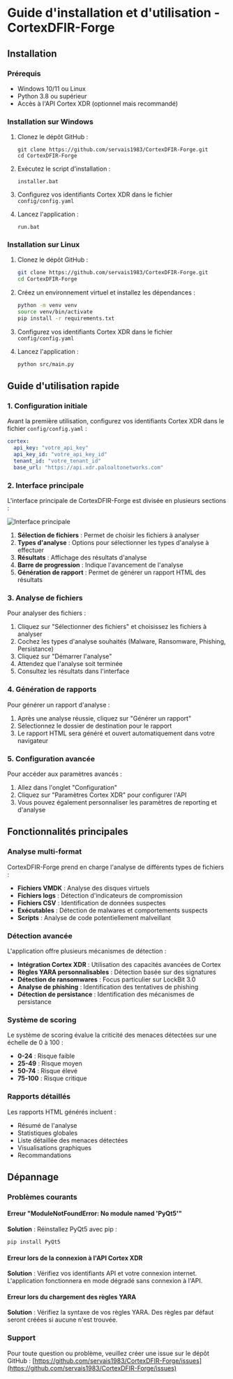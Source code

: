 # Guide d'installation et d'utilisation - CortexDFIR-Forge

## Installation

### Prérequis

- Windows 10/11 ou Linux
- Python 3.8 ou supérieur
- Accès à l'API Cortex XDR (optionnel mais recommandé)

### Installation sur Windows

1. Clonez le dépôt GitHub :
   ```
   git clone https://github.com/servais1983/CortexDFIR-Forge.git
   cd CortexDFIR-Forge
   ```

2. Exécutez le script d'installation :
   ```
   installer.bat
   ```

3. Configurez vos identifiants Cortex XDR dans le fichier `config/config.yaml`

4. Lancez l'application :
   ```
   run.bat
   ```

### Installation sur Linux

1. Clonez le dépôt GitHub :
   ```bash
   git clone https://github.com/servais1983/CortexDFIR-Forge.git
   cd CortexDFIR-Forge
   ```

2. Créez un environnement virtuel et installez les dépendances :
   ```bash
   python -m venv venv
   source venv/bin/activate
   pip install -r requirements.txt
   ```

3. Configurez vos identifiants Cortex XDR dans le fichier `config/config.yaml`

4. Lancez l'application :
   ```bash
   python src/main.py
   ```

## Guide d'utilisation rapide

### 1. Configuration initiale

Avant la première utilisation, configurez vos identifiants Cortex XDR dans le fichier `config/config.yaml` :

```yaml
cortex:
  api_key: "votre_api_key"
  api_key_id: "votre_api_key_id"
  tenant_id: "votre_tenant_id"
  base_url: "https://api.xdr.paloaltonetworks.com"
```

### 2. Interface principale

L'interface principale de CortexDFIR-Forge est divisée en plusieurs sections :

![Interface principale](../screenshots/main_interface.png)

1. **Sélection de fichiers** : Permet de choisir les fichiers à analyser
2. **Types d'analyse** : Options pour sélectionner les types d'analyse à effectuer
3. **Résultats** : Affichage des résultats d'analyse
4. **Barre de progression** : Indique l'avancement de l'analyse
5. **Génération de rapport** : Permet de générer un rapport HTML des résultats

### 3. Analyse de fichiers

Pour analyser des fichiers :

1. Cliquez sur "Sélectionner des fichiers" et choisissez les fichiers à analyser
2. Cochez les types d'analyse souhaités (Malware, Ransomware, Phishing, Persistance)
3. Cliquez sur "Démarrer l'analyse"
4. Attendez que l'analyse soit terminée
5. Consultez les résultats dans l'interface

### 4. Génération de rapports

Pour générer un rapport d'analyse :

1. Après une analyse réussie, cliquez sur "Générer un rapport"
2. Sélectionnez le dossier de destination pour le rapport
3. Le rapport HTML sera généré et ouvert automatiquement dans votre navigateur

### 5. Configuration avancée

Pour accéder aux paramètres avancés :

1. Allez dans l'onglet "Configuration"
2. Cliquez sur "Paramètres Cortex XDR" pour configurer l'API
3. Vous pouvez également personnaliser les paramètres de reporting et d'analyse

## Fonctionnalités principales

### Analyse multi-format

CortexDFIR-Forge prend en charge l'analyse de différents types de fichiers :

- **Fichiers VMDK** : Analyse des disques virtuels
- **Fichiers logs** : Détection d'indicateurs de compromission
- **Fichiers CSV** : Identification de données suspectes
- **Exécutables** : Détection de malwares et comportements suspects
- **Scripts** : Analyse de code potentiellement malveillant

### Détection avancée

L'application offre plusieurs mécanismes de détection :

- **Intégration Cortex XDR** : Utilisation des capacités avancées de Cortex
- **Règles YARA personnalisables** : Détection basée sur des signatures
- **Détection de ransomwares** : Focus particulier sur LockBit 3.0
- **Analyse de phishing** : Identification des tentatives de phishing
- **Détection de persistance** : Identification des mécanismes de persistance

### Système de scoring

Le système de scoring évalue la criticité des menaces détectées sur une échelle de 0 à 100 :

- **0-24** : Risque faible
- **25-49** : Risque moyen
- **50-74** : Risque élevé
- **75-100** : Risque critique

### Rapports détaillés

Les rapports HTML générés incluent :

- Résumé de l'analyse
- Statistiques globales
- Liste détaillée des menaces détectées
- Visualisations graphiques
- Recommandations

## Dépannage

### Problèmes courants

#### Erreur "ModuleNotFoundError: No module named 'PyQt5'"

**Solution** : Réinstallez PyQt5 avec pip :
```bash
pip install PyQt5
```

#### Erreur lors de la connexion à l'API Cortex XDR

**Solution** : Vérifiez vos identifiants API et votre connexion internet. L'application fonctionnera en mode dégradé sans connexion à l'API.

#### Erreur lors du chargement des règles YARA

**Solution** : Vérifiez la syntaxe de vos règles YARA. Des règles par défaut seront créées si aucune n'est trouvée.

### Support

Pour toute question ou problème, veuillez créer une issue sur le dépôt GitHub :
[https://github.com/servais1983/CortexDFIR-Forge/issues](https://github.com/servais1983/CortexDFIR-Forge/issues)
